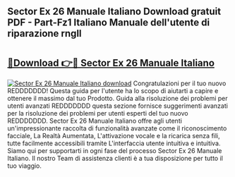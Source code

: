 ## Sector Ex 26 Manuale Italiano Download gratuit PDF - Part-Fz1 Italiano Manuale dell'utente di riparazione rngll

# <h2><a href="http://dffeiu.blite.top/?on=Sector+Ex+26+Manuale+Italiano">🔗Download 👉🔴 Sector Ex 26 Manuale Italiano</a></h2>

[![Sector Ex 26 Manuale Italiano download](https://i.imgur.com/lujVjoI.png)](http://dffeiu.blite.top/?on=Sector+Ex+26+Manuale+Italiano)
Congratulazioni per il tuo nuovo REDDDDDDD! Questa guida per l'utente ha lo scopo di aiutarti a capire e ottenere il massimo dal tuo Prodotto. Guida alla risoluzione dei problemi per utenti avanzati REDDDDDDD questa sezione fornisce suggerimenti avanzati per la risoluzione dei problemi per utenti esperti del tuo nuovo REDDDDDDD. Sector Ex 26 Manuale Italiano offre agli utenti un'impressionante raccolta di funzionalità avanzate come il riconoscimento facciale, La Realtà Aumentata, L'attivazione vocale e la ricarica senza fili, tutte facilmente accessibili tramite L'interfaccia utente intuitiva e intuitiva. Siamo qui per supportarti in ogni fase del processo Sector Ex 26 Manuale Italiano. Il nostro Team di assistenza clienti è a tua disposizione per tutto il tuo viaggio.
